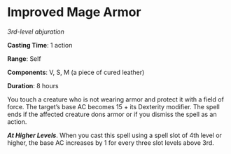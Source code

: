 # Improved Mage Armor
*3rd-level abjuration*

**Casting Time**: 1 action

**Range**: Self

**Components**: V, S, M (a piece of cured leather)

**Duration**: 8 hours

You touch a creature who is not wearing armor and protect it with a field of force. The target’s base AC becomes 15 + its Dexterity modifier. The spell ends if the affected creature dons armor or if you dismiss the spell as an action.

***At Higher Levels***. When you cast this spell using a spell slot of 4th level or higher, the base AC increases by 1 for every three slot levels above 3rd.
